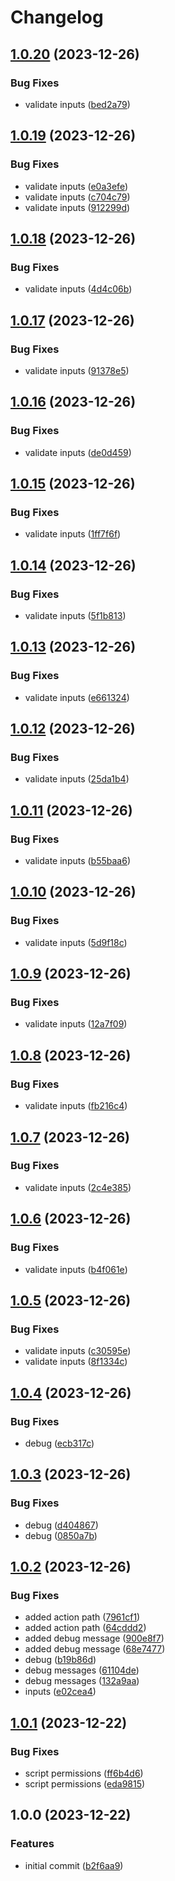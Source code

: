 # Changelog

## [1.0.20](https://github.com/Fenikks/gh-actions-cache/compare/v1.0.19...v1.0.20) (2023-12-26)


### Bug Fixes

* validate inputs ([bed2a79](https://github.com/Fenikks/gh-actions-cache/commit/bed2a793e3811c73873251d719b3ad3b9925a343))

## [1.0.19](https://github.com/Fenikks/gh-actions-cache/compare/v1.0.18...v1.0.19) (2023-12-26)


### Bug Fixes

* validate inputs ([e0a3efe](https://github.com/Fenikks/gh-actions-cache/commit/e0a3efe6cc83142d40f7f574c98b6be3c8ef6002))
* validate inputs ([c704c79](https://github.com/Fenikks/gh-actions-cache/commit/c704c79eb747d386b3f561052614b13e98660d9d))
* validate inputs ([912299d](https://github.com/Fenikks/gh-actions-cache/commit/912299d7b198c82cf13c7d047e4a5947a5c1f68c))

## [1.0.18](https://github.com/Fenikks/gh-actions-cache/compare/v1.0.17...v1.0.18) (2023-12-26)


### Bug Fixes

* validate inputs ([4d4c06b](https://github.com/Fenikks/gh-actions-cache/commit/4d4c06b70aa5d8e37f7d1eb0b4f831459468dc21))

## [1.0.17](https://github.com/Fenikks/gh-actions-cache/compare/v1.0.16...v1.0.17) (2023-12-26)


### Bug Fixes

* validate inputs ([91378e5](https://github.com/Fenikks/gh-actions-cache/commit/91378e595819ada0097784ace6ffe7a02c08479d))

## [1.0.16](https://github.com/Fenikks/gh-actions-cache/compare/v1.0.15...v1.0.16) (2023-12-26)


### Bug Fixes

* validate inputs ([de0d459](https://github.com/Fenikks/gh-actions-cache/commit/de0d4598f7d1f3c4c5f61fabdb530becfc4ce1ca))

## [1.0.15](https://github.com/Fenikks/gh-actions-cache/compare/v1.0.14...v1.0.15) (2023-12-26)


### Bug Fixes

* validate inputs ([1ff7f6f](https://github.com/Fenikks/gh-actions-cache/commit/1ff7f6f1e22acb718e9f0b004684b19a1033f89a))

## [1.0.14](https://github.com/Fenikks/gh-actions-cache/compare/v1.0.13...v1.0.14) (2023-12-26)


### Bug Fixes

* validate inputs ([5f1b813](https://github.com/Fenikks/gh-actions-cache/commit/5f1b813c1dc7ebf396dc628e575d35870f830431))

## [1.0.13](https://github.com/Fenikks/gh-actions-cache/compare/v1.0.12...v1.0.13) (2023-12-26)


### Bug Fixes

* validate inputs ([e661324](https://github.com/Fenikks/gh-actions-cache/commit/e6613249c344b788c5a422810953107237d6a243))

## [1.0.12](https://github.com/Fenikks/gh-actions-cache/compare/v1.0.11...v1.0.12) (2023-12-26)


### Bug Fixes

* validate inputs ([25da1b4](https://github.com/Fenikks/gh-actions-cache/commit/25da1b4bd3fa4c021548a064aefa673423bf2670))

## [1.0.11](https://github.com/Fenikks/gh-actions-cache/compare/v1.0.10...v1.0.11) (2023-12-26)


### Bug Fixes

* validate inputs ([b55baa6](https://github.com/Fenikks/gh-actions-cache/commit/b55baa6eebf95971bc08c6be830a37b65bf2cc08))

## [1.0.10](https://github.com/Fenikks/gh-actions-cache/compare/v1.0.9...v1.0.10) (2023-12-26)


### Bug Fixes

* validate inputs ([5d9f18c](https://github.com/Fenikks/gh-actions-cache/commit/5d9f18c86a6fd8acd7ae85a5862eb71b27427bef))

## [1.0.9](https://github.com/Fenikks/gh-actions-cache/compare/v1.0.8...v1.0.9) (2023-12-26)


### Bug Fixes

* validate inputs ([12a7f09](https://github.com/Fenikks/gh-actions-cache/commit/12a7f096454c5b6b710382632cd4cff9465ee694))

## [1.0.8](https://github.com/Fenikks/gh-actions-cache/compare/v1.0.7...v1.0.8) (2023-12-26)


### Bug Fixes

* validate inputs ([fb216c4](https://github.com/Fenikks/gh-actions-cache/commit/fb216c4fb0a33086b07cdf2707a1254e2ab317a9))

## [1.0.7](https://github.com/Fenikks/gh-actions-cache/compare/v1.0.6...v1.0.7) (2023-12-26)


### Bug Fixes

* validate inputs ([2c4e385](https://github.com/Fenikks/gh-actions-cache/commit/2c4e3850815816a050c3c20568de9411180c6122))

## [1.0.6](https://github.com/Fenikks/gh-actions-cache/compare/v1.0.5...v1.0.6) (2023-12-26)


### Bug Fixes

* validate inputs ([b4f061e](https://github.com/Fenikks/gh-actions-cache/commit/b4f061e9ecda986c4c752113e443b14638990b06))

## [1.0.5](https://github.com/Fenikks/gh-actions-cache/compare/v1.0.4...v1.0.5) (2023-12-26)


### Bug Fixes

* validate inputs ([c30595e](https://github.com/Fenikks/gh-actions-cache/commit/c30595e07c31fd96de789a74b3bfbba982cd3d0a))
* validate inputs ([8f1334c](https://github.com/Fenikks/gh-actions-cache/commit/8f1334c7344139b153d5c34b5014dfa914ab94cc))

## [1.0.4](https://github.com/Fenikks/gh-actions-cache/compare/v1.0.3...v1.0.4) (2023-12-26)


### Bug Fixes

* debug ([ecb317c](https://github.com/Fenikks/gh-actions-cache/commit/ecb317ccec610c6949282cddfc10158504ad5571))

## [1.0.3](https://github.com/Fenikks/gh-actions-cache/compare/v1.0.2...v1.0.3) (2023-12-26)


### Bug Fixes

* debug ([d404867](https://github.com/Fenikks/gh-actions-cache/commit/d404867c24b94583d822c9637e743bc9ae6bf2e1))
* debug ([0850a7b](https://github.com/Fenikks/gh-actions-cache/commit/0850a7b7f11995e6eebcefbd09d23eec2475ae3e))

## [1.0.2](https://github.com/Fenikks/gh-actions-cache/compare/v1.0.1...v1.0.2) (2023-12-26)


### Bug Fixes

* added action path ([7961cf1](https://github.com/Fenikks/gh-actions-cache/commit/7961cf1c2f94caa7205c3375c3119ad46ca1682c))
* added action path ([64cddd2](https://github.com/Fenikks/gh-actions-cache/commit/64cddd25738ee9be8521a43c95b1bca81ad0b9f5))
* added debug message ([900e8f7](https://github.com/Fenikks/gh-actions-cache/commit/900e8f795151d057f789a75fac8eba3c98f2ef44))
* added debug message ([68e7477](https://github.com/Fenikks/gh-actions-cache/commit/68e74777c90c1836e28e474e8ad701a6e1ff2c25))
* debug ([b19b86d](https://github.com/Fenikks/gh-actions-cache/commit/b19b86d4194153afeeefafc35e63a7dccc0428c7))
* debug messages ([61104de](https://github.com/Fenikks/gh-actions-cache/commit/61104dea20f4467206f84942d61c73b75b89c7ba))
* debug messages ([132a9aa](https://github.com/Fenikks/gh-actions-cache/commit/132a9aab0eadd68dce2a7a7749734b5723d86f93))
* inputs ([e02cea4](https://github.com/Fenikks/gh-actions-cache/commit/e02cea4d96c0bbca7435ab056c16c7fe332280ab))

## [1.0.1](https://github.com/Fenikks/gh-actions-cache/compare/v1.0.0...v1.0.1) (2023-12-22)


### Bug Fixes

* script permissions ([ff6b4d6](https://github.com/Fenikks/gh-actions-cache/commit/ff6b4d6bc6bb0440d4743ae3e52786e1f0817f9d))
* script permissions ([eda9815](https://github.com/Fenikks/gh-actions-cache/commit/eda98154bba1eec16dc6eb9449b56d78502a0dfa))

## 1.0.0 (2023-12-22)


### Features

* initial commit ([b2f6aa9](https://github.com/Fenikks/gh-actions-cache/commit/b2f6aa986e0d6b080c20a042cfb74006d54669ab))
